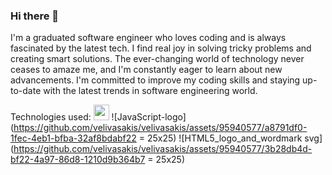 ### Hi there 👋

I'm a graduated software engineer who loves coding and is always fascinated by the latest tech. I find real joy in solving tricky problems and creating smart solutions. The ever-changing world of technology never ceases to amaze me, and I'm constantly eager to learn about new advancements. I'm committed to improve my coding skills and staying up-to-date with the latest trends in software engineering world.

Technologies used:
<img src="https://github.com/velivasakis/velivasakis/assets/95940577/a8791df0-1fec-4eb1-bfba-32af8bdabf22" width="25" height="25">
![JavaScript-logo](https://github.com/velivasakis/velivasakis/assets/95940577/a8791df0-1fec-4eb1-bfba-32af8bdabf22 = 25x25) ![HTML5_logo_and_wordmark svg](https://github.com/velivasakis/velivasakis/assets/95940577/3b28db4d-bf22-4a97-86d8-1210d9b364b7 = 25x25)
<!--
**Velis1/velis1** is a ✨ _special_ ✨ repository because its `README.md` (this file) appears on your GitHub profile.

Here are some ideas to get you started:

- 🔭 I’m currently working on ...
- 🌱 I’m currently learning ...
- 👯 I’m looking to collaborate on ...
- 🤔 I’m looking for help with ...
- 💬 Ask me about ...
- 📫 How to reach me: ...
- 😄 Pronouns: ...
- ⚡ Fun fact: ...
-->
